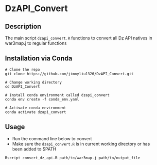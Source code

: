 # DzAPI_Convert

## Description
The main script `dzapi_convert.R` functions to convert all Dz API natives in war3map.j to regular functions

## Installation via Conda
```
# Clone the repo
git clone https://github.com/jimmyliu1326/DzAPI_Convert.git

# Change working directory
cd DzAPI_Convert

# Install conda environment called dzapi_convert
conda env create -f conda_env.yaml

# Activate conda environment
conda activate dzapi_convert
```

## Usage
* Run the command line below to convert
* Make sure the `dzapi_convert.R` is in current working directory or has been added to $PATH
```
Rscript convert_dz_api.R path/to/war3map.j path/to/output_file
```
